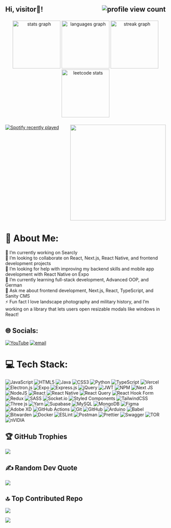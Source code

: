 

<div align="center">
  <h2 align="left">Hi, visitor👋!
  <img align="right" src="https://komarev.com/ghpvc/?username=hazimalperata&color=blue&style=plastic" alt="profile view count"  />
</h2>
</div>

###

<div align="center">
  <img src="https://github-readme-stats.vercel.app/api?username=hazimalperata&theme=dark&hide_border=false&include_all_commits=true&count_private=false" height="150" alt="stats graph"  />

  <img src="https://github-readme-stats.vercel.app/api/top-langs/?username=hazimalperata&theme=dark&hide_border=false&include_all_commits=true&count_private=false&layout=compact" height="150" alt="languages graph"  />
    <img src="https://github-readme-streak-stats.herokuapp.com/?user=hazimalperata&theme=dark&hide_border=false" height="150" alt="streak graph"  />
  <img src="https://leetcard.jacoblin.cool/hazimalperata?theme=dark&font=Lexend%20Exa&ext=heatmap" height="150" alt="leetcode stats"  />
</div>

###


<div align="left">
   <a href="https://open.spotify.com/user/sw1cnigfriu2uj7ya2ku3a1dp">
    <img src="https://spotify-recently-played-readme.vercel.app/api?user=sw1cnigfriu2uj7ya2ku3a1dp&count=5&unique=true" alt="Spotify recently played"  />
  </a>
<img align="right" height="300" src="https://media1.tenor.com/m/D4UcETbrUEQAAAAd/jet-fighter.gif"  />
</div>

###

<br clear="both">

###

# 💫 About Me:
🔭 I’m currently working on Searcly<br>👯 I’m looking to collaborate on React, Next.js, React Native, and frontend development projects<br>🤝 I’m looking for help with improving my backend skills and mobile app development with React Native on Expo<br>🌱 I’m currently learning full-stack development, Advanced OOP, and German<br>💬 Ask me about frontend development, Next.js, React, TypeScript, and Sanity CMS<br>⚡ Fun fact I love landscape photography and military history, and I’m working on a library that lets users open resizable modals like windows in React!


## 🌐 Socials:
[![YouTube](https://img.shields.io/badge/YouTube-%23FF0000.svg?logo=YouTube&logoColor=white)](https://youtube.com/@hazimalperata) [![email](https://img.shields.io/badge/Email-D14836?logo=gmail&logoColor=white)](mailto:hazimalperata@gmail.com) 

# 💻 Tech Stack:
![JavaScript](https://img.shields.io/badge/javascript-%23323330.svg?style=plastic&logo=javascript&logoColor=%23F7DF1E) ![HTML5](https://img.shields.io/badge/html5-%23E34F26.svg?style=plastic&logo=html5&logoColor=white) ![Java](https://img.shields.io/badge/java-%23ED8B00.svg?style=plastic&logo=openjdk&logoColor=white) ![CSS3](https://img.shields.io/badge/css3-%231572B6.svg?style=plastic&logo=css3&logoColor=white) ![Python](https://img.shields.io/badge/python-3670A0?style=plastic&logo=python&logoColor=ffdd54) ![TypeScript](https://img.shields.io/badge/typescript-%23007ACC.svg?style=plastic&logo=typescript&logoColor=white) ![Vercel](https://img.shields.io/badge/vercel-%23000000.svg?style=plastic&logo=vercel&logoColor=white) ![Electron.js](https://img.shields.io/badge/Electron-191970?style=plastic&logo=Electron&logoColor=white) ![Expo](https://img.shields.io/badge/expo-1C1E24?style=plastic&logo=expo&logoColor=#D04A37) ![Express.js](https://img.shields.io/badge/express.js-%23404d59.svg?style=plastic&logo=express&logoColor=%2361DAFB) ![jQuery](https://img.shields.io/badge/jquery-%230769AD.svg?style=plastic&logo=jquery&logoColor=white) ![JWT](https://img.shields.io/badge/JWT-black?style=plastic&logo=JSON%20web%20tokens) ![NPM](https://img.shields.io/badge/NPM-%23CB3837.svg?style=plastic&logo=npm&logoColor=white) ![Next JS](https://img.shields.io/badge/Next-black?style=plastic&logo=next.js&logoColor=white) ![NodeJS](https://img.shields.io/badge/node.js-6DA55F?style=plastic&logo=node.js&logoColor=white) ![React](https://img.shields.io/badge/react-%2320232a.svg?style=plastic&logo=react&logoColor=%2361DAFB) ![React Native](https://img.shields.io/badge/react_native-%2320232a.svg?style=plastic&logo=react&logoColor=%2361DAFB) ![React Query](https://img.shields.io/badge/-React%20Query-FF4154?style=plastic&logo=react%20query&logoColor=white) ![React Hook Form](https://img.shields.io/badge/React%20Hook%20Form-%23EC5990.svg?style=plastic&logo=reacthookform&logoColor=white) ![Redux](https://img.shields.io/badge/redux-%23593d88.svg?style=plastic&logo=redux&logoColor=white) ![SASS](https://img.shields.io/badge/SASS-hotpink.svg?style=plastic&logo=SASS&logoColor=white) ![Socket.io](https://img.shields.io/badge/Socket.io-black?style=plastic&logo=socket.io&badgeColor=010101) ![Styled Components](https://img.shields.io/badge/styled--components-DB7093?style=plastic&logo=styled-components&logoColor=white) ![TailwindCSS](https://img.shields.io/badge/tailwindcss-%2338B2AC.svg?style=plastic&logo=tailwind-css&logoColor=white) ![Three js](https://img.shields.io/badge/threejs-black?style=plastic&logo=three.js&logoColor=white) ![Yarn](https://img.shields.io/badge/yarn-%232C8EBB.svg?style=plastic&logo=yarn&logoColor=white) ![Supabase](https://img.shields.io/badge/Supabase-3ECF8E?style=plastic&logo=supabase&logoColor=white) ![MySQL](https://img.shields.io/badge/mysql-4479A1.svg?style=plastic&logo=mysql&logoColor=white) ![MongoDB](https://img.shields.io/badge/MongoDB-%234ea94b.svg?style=plastic&logo=mongodb&logoColor=white) ![Figma](https://img.shields.io/badge/figma-%23F24E1E.svg?style=plastic&logo=figma&logoColor=white) ![Adobe XD](https://img.shields.io/badge/Adobe%20XD-470137?style=plastic&logo=Adobe%20XD&logoColor=#FF61F6) ![GitHub Actions](https://img.shields.io/badge/github%20actions-%232671E5.svg?style=plastic&logo=githubactions&logoColor=white) ![Git](https://img.shields.io/badge/git-%23F05033.svg?style=plastic&logo=git&logoColor=white) ![GitHub](https://img.shields.io/badge/github-%23121011.svg?style=plastic&logo=github&logoColor=white) ![Arduino](https://img.shields.io/badge/-Arduino-00979D?style=plastic&logo=Arduino&logoColor=white) ![Babel](https://img.shields.io/badge/Babel-F9DC3e?style=plastic&logo=babel&logoColor=black) ![Bitwarden](https://img.shields.io/badge/bitwarden-%23175DDC.svg?style=plastic&logo=bitwarden&logoColor=white) ![Docker](https://img.shields.io/badge/docker-%230db7ed.svg?style=plastic&logo=docker&logoColor=white) ![ESLint](https://img.shields.io/badge/ESLint-4B3263?style=plastic&logo=eslint&logoColor=white) ![Postman](https://img.shields.io/badge/Postman-FF6C37?style=plastic&logo=postman&logoColor=white) ![Prettier](https://img.shields.io/badge/prettier-%23F7B93E.svg?style=plastic&logo=prettier&logoColor=black) ![Swagger](https://img.shields.io/badge/-Swagger-%23Clojure?style=plastic&logo=swagger&logoColor=white) ![TOR](https://img.shields.io/badge/tor-%237E4798.svg?style=plastic&logo=tor-project&logoColor=white) ![nVIDIA](https://img.shields.io/badge/nVIDIA-%2376B900.svg?style=plastic&logo=nVIDIA&logoColor=white)

## 🏆 GitHub Trophies
![](https://github-profile-trophy.vercel.app/?username=hazimalperata&theme=onedark&no-frame=false&no-bg=true&margin-w=4)

## ✍️ Random Dev Quote
![](https://quotes-github-readme.vercel.app/api?type=horizontal&theme=dark)

## 🔝 Top Contributed Repo
![](https://github-contributor-stats.vercel.app/api?username=hazimalperata&limit=5&theme=dark&combine_all_yearly_contributions=true)

[![](https://visitcount.itsvg.in/api?id=hazimalperata&icon=6&color=4)](https://visitcount.itsvg.in)
